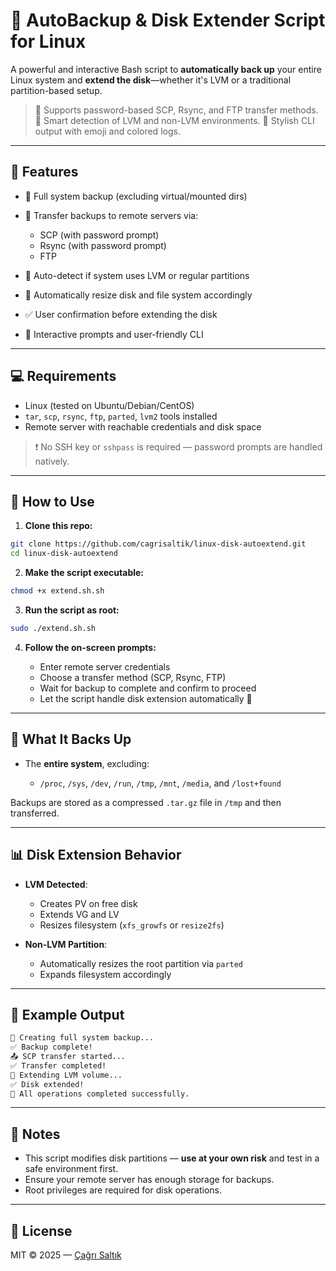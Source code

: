 # 🧹 AutoBackup & Disk Extender Script for Linux

A powerful and interactive Bash script to **automatically back up** your entire Linux system and **extend the disk**—whether it's LVM or a traditional partition-based setup.

> 🔐 Supports password-based SCP, Rsync, and FTP transfer methods.
> 🧠 Smart detection of LVM and non-LVM environments.
> 🎨 Stylish CLI output with emoji and colored logs.

---

## 📌 Features

* 📆 Full system backup (excluding virtual/mounted dirs)
* 🔀 Transfer backups to remote servers via:

  * SCP (with password prompt)
  * Rsync (with password prompt)
  * FTP
* 🧠 Auto-detect if system uses LVM or regular partitions
* 🔧 Automatically resize disk and file system accordingly
* ✅ User confirmation before extending the disk
* 💬 Interactive prompts and user-friendly CLI

---

## 💻 Requirements

* Linux (tested on Ubuntu/Debian/CentOS)
* `tar`, `scp`, `rsync`, `ftp`, `parted`, `lvm2` tools installed
* Remote server with reachable credentials and disk space

> ❗ No SSH key or `sshpass` is required — password prompts are handled natively.

---

## 🚀 How to Use

1. **Clone this repo:**

```bash
git clone https://github.com/cagrisaltik/linux-disk-autoextend.git
cd linux-disk-autoextend
```

2. **Make the script executable:**

```bash
chmod +x extend.sh.sh
```

3. **Run the script as root:**

```bash
sudo ./extend.sh.sh
```

4. **Follow the on-screen prompts:**

   * Enter remote server credentials
   * Choose a transfer method (SCP, Rsync, FTP)
   * Wait for backup to complete and confirm to proceed
   * Let the script handle disk extension automatically 🚀

---

## 📁 What It Backs Up

* The **entire system**, excluding:

  * `/proc`, `/sys`, `/dev`, `/run`, `/tmp`, `/mnt`, `/media`, and `/lost+found`

Backups are stored as a compressed `.tar.gz` file in `/tmp` and then transferred.

---

## 📊 Disk Extension Behavior

* **LVM Detected**:

  * Creates PV on free disk
  * Extends VG and LV
  * Resizes filesystem (`xfs_growfs` or `resize2fs`)

* **Non-LVM Partition**:

  * Automatically resizes the root partition via `parted`
  * Expands filesystem accordingly

---

## 🧪 Example Output

```bash
📆 Creating full system backup...
✅ Backup complete!
📤 SCP transfer started...
✅ Transfer completed!
📆 Extending LVM volume...
✅ Disk extended!
🎉 All operations completed successfully.
```

---

## 📌 Notes

* This script modifies disk partitions — **use at your own risk** and test in a safe environment first.
* Ensure your remote server has enough storage for backups.
* Root privileges are required for disk operations.

---

## 📜 License

MIT © 2025 — [Çağrı Saltık](https://github.com/cagrisaltik)
